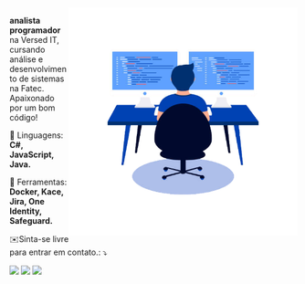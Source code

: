 <img src="https://github.com/vinicius-s-guedes/vinicius-s-guedes/blob/main/profile.png?raw=true" min-width="400px" max-width="400px" width="400px" align="right" alt="Computador iuriCode">

<p align="left"> 
  <strong>analista programador</strong> na Versed IT, cursando análise e desenvolvimento de sistemas na Fatec.<br>
  Apaixonado por um bom código!
</p>

<p align="left">
  🦄 Linguagens: <strong>C#, JavaScript, Java.</strong>
</p>

<p align="left">
  💼 Ferramentas: <strong>Docker, Kace, Jira, One Identity, Safeguard.</strong>
</p>

<p align="left">
  ✉️Sinta-se livre para entrar em contato.: ⤵️
</p>

<p align="left">
  <a href="mailto:viniciusstguedes@gmail.com" alt="Gmail">
  <img src="https://img.shields.io/badge/-Gmail-FF0000?style=flat-square&labelColor=FF0000&logo=gmail&logoColor=white" /></a>

  <a href="https://linkedin.com/in/vinicius-s-guedes" alt="Linkedin">
  <img src="https://img.shields.io/badge/-Linkedin-0e76a8?style=flat-square&logo=Linkedin&logoColor=white&link=https://linkedin.com/in/vinicius-s-guedes" /></a>

  <a href="https://instagram.com/guedes_sv" alt="Instagram">
  <img src="https://img.shields.io/badge/-Instagram-DF0174?style=flat-square&labelColor=DF0174&logo=instagram&logoColor=white&link=guedes_sv"/></a>
</p>  
